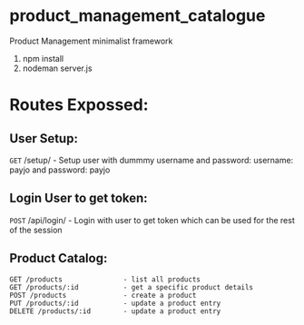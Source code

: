 # product_management_catalogue
Product Management minimalist framework

1. npm install
2. nodeman server.js

# Routes Expossed: </br>
## User Setup:</br>
`GET` /setup/ - Setup user with dummmy username and password: username: payjo and password: payjo </br>

## Login User to get token:</br>
`POST` /api/login/ - Login with user to get token which can be used for the rest of the session </br>

## Product Catalog:</br>
```
GET /products				- list all products
GET /products/:id			- get a specific product details
POST /products				- create a product
PUT /products/:id			- update a product entry
DELETE /products/:id		- update a product entry
```
